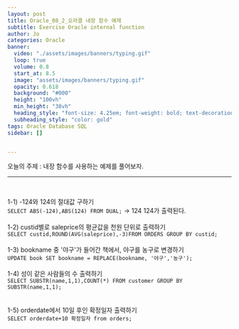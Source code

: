 ```yaml
---
layout: post
title: Oracle_08_2_오라클 내장 함수 예제
subtitle: Exercise Oracle internal function 
author: Jo
categories: Oracle
banner:
  video: "./assets/images/banners/typing.gif"
  loop: true
  volume: 0.8
  start_at: 8.5
  image: "assets/images/banners/typing.gif"
  opacity: 0.618
  background: "#000"
  height: "100vh"
  min_height: "38vh"
  heading_style: "font-size: 4.25em; font-weight: bold; text-decoration: underline"
  subheading_style: "color: gold"
tags: Oracle Database SQL
sidebar: []


---
```


오늘의 주제 :  내장 함수를 사용하는 예제를 풀어보자. <br>
 * * *
 <br>
 
1-1) -124와 124의 절대값 구하기<br>
``SELECT ABS(-124),ABS(124) FROM DUAL;`` -> 124 124가 출력된다.<br><br>
1-2) custid별로 saleprice의 평균값을 천원 단위로 출력하기<br>
``SELECT custid,ROUND(AVG(saleprice),-3)FROM ORDERS GROUP BY custid;``<br><br>
1-3) bookname 중 '야구'가 들어간 책에서, 야구를 농구로 변경하기<br>
``UPDATE book SET bookname = REPLACE(bookname, '야구','농구');``<br><br>
1-4) 성이 같은 사람들의 수 출력하기<br>
``SELECT SUBSTR(name,1,1),COUNT(*) FROM customer GROUP BY SUBSTR(name,1,1);``<br><br>  
1-5) orderdate에서 10일 후인 확정일자 출력하기<br>
``SELECT orderdate+10 확정일자 from orders;``<br><br>













